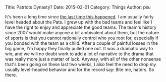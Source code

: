 Title: Patriots Dynasty?
Date: 2015-02-01
Category: Things
Author: psu

It's been a long time since <a href="http://www.tleaves.com/weblog/archives/000290.html">the last time this happened</a>. I am usually fairly level headed about the Pats. I grew up with the bad teams and feel like I have the right to enjoy and appreciate the good teams. The team's history since 2007 would make anyone a bit ambivalent about them, but the nature of sports is that you cannot rationally control who you root for, especially if you bonded with the team as a child. After a couple of painful losses in the big game, I'm happy they finally pulled one out. It was a dramatic way to win, and we will no doubt work to add a lot of narrative to the drama that was really more just a matter of luck. Anyway, with all of the other nonsense that's been going on these last two weeks, I also feel the need to drop my usually level-headed behavior and for the record say: Bite me, haters. So there.